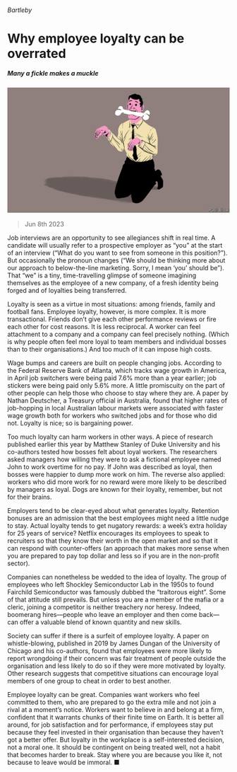 ###### Bartleby

# Why employee loyalty can be overrated 

##### Many a fickle makes a muckle 

![image](images/20230610_WBD001.jpg) 

> Jun 8th 2023 

Job interviews are an opportunity to see allegiances shift in real time. A candidate will usually refer to a prospective employer as “you” at the start of an interview (“What do you want to see from someone in this position?”). But occasionally the pronoun changes (“We should be thinking more about our approach to below-the-line marketing. Sorry, I mean ‘you’ should be”). That “we” is a tiny, time-travelling glimpse of someone imagining themselves as the employee of a new company, of a fresh identity being forged and of loyalties being transferred.

Loyalty is seen as a virtue in most situations: among friends, family and football fans. Employee loyalty, however, is more complex. It is more transactional. Friends don’t give each other performance reviews or fire each other for cost reasons. It is less reciprocal. A worker can feel attachment to a company and a company can feel precisely nothing. (Which is why people often feel more loyal to team members and individual bosses than to their organisations.) And too much of it can impose high costs. 

Wage bumps and careers are built on people changing jobs. According to the Federal Reserve Bank of Atlanta, which tracks wage growth in America, in April job switchers were being paid 7.6% more than a year earlier; job stickers were being paid only 5.6% more. A little promiscuity on the part of other people can help those who choose to stay where they are. A paper by Nathan Deutscher, a Treasury official in Australia, found that higher rates of job-hopping in local Australian labour markets were associated with faster wage growth both for workers who switched jobs and for those who did not. Loyalty is nice; so is bargaining power. 

Too much loyalty can harm workers in other ways. A piece of research published earlier this year by Matthew Stanley of Duke University and his co-authors tested how bosses felt about loyal workers. The researchers asked managers how willing they were to ask a fictional employee named John to work overtime for no pay. If John was described as loyal, then bosses were happier to dump more work on him. The reverse also applied: workers who did more work for no reward were more likely to be described by managers as loyal. Dogs are known for their loyalty, remember, but not for their brains. 

Employers tend to be clear-eyed about what generates loyalty. Retention bonuses are an admission that the best employees might need a little nudge to stay. Actual loyalty tends to get nugatory rewards: a week’s extra holiday for 25 years of service? Netflix encourages its employees to speak to recruiters so that they know their worth in the open market and so that it can respond with counter-offers (an approach that makes more sense when you are prepared to pay top dollar and less so if you are in the non-profit sector). 

Companies can nonetheless be wedded to the idea of loyalty. The group of employees who left Shockley Semiconductor Lab in the 1950s to found Fairchild Semiconductor was famously dubbed the “traitorous eight”. Some of that attitude still prevails. But unless you are a member of the mafia or a cleric, joining a competitor is neither treachery nor heresy. Indeed, boomerang hires—people who leave an employer and then come back—can offer a valuable blend of known quantity and new skills. 

Society can suffer if there is a surfeit of employee loyalty. A paper on whistle-blowing, published in 2019 by James Dungan of the University of Chicago and his co-authors, found that employees were more likely to report wrongdoing if their concern was fair treatment of people outside the organisation and less likely to do so if they were more motivated by loyalty. Other research suggests that competitive situations can encourage loyal members of one group to cheat in order to best another. 

Employee loyalty can be great. Companies want workers who feel committed to them, who are prepared to go the extra mile and not join a rival at a moment’s notice. Workers want to believe in and belong at a firm, confident that it warrants chunks of their finite time on Earth. It is better all around, for job satisfaction and for performance, if employees stay put because they feel invested in their organisation than because they haven’t got a better offer. But loyalty in the workplace is a self-interested decision, not a moral one. It should be contingent on being treated well, not a habit that becomes harder to break. Stay where you are because you like it, not because to leave would be immoral. ■






